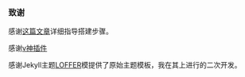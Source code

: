 ### 致谢

感谢[这篇文章]( https://lemonchann.github.io/create_blog_with_github_pages/ )详细指导搭建步骤。

感谢[v神插件](https://github.com/cilame/v_jstools)

感谢Jekyll主题[LOFFER](https://fromendworld.github.io/LOFFER/)模提供了原始主题模板，我在其上进行的二次开发。

